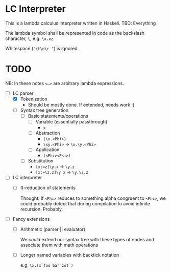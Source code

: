 # LC Interpreter

This is a lambda calculus interpreter written in Haskell.
TBD: Everything

The lambda symbol shall be represented in code as the backslash character, `\`,
e.g. `\x.xz`.

Whitespace (`"\t\n\r "`) is ignored.

# TODO

NB: In these notes `<…>` are arbitrary lambda expressions.

- [ ] LC parser
	- [x] Tokenization
		- Should be mostly done. If extended, needs work :)
	- [ ] Syntax tree generation
		- [ ] Basic statements/operations
			- [ ] Variable (essentially passthrough)
				- `x`
			- [ ] Abstraction
				- `(\x.<Phi>)`
				- `\xy.<Phi>` → `\x.\y.<Phi>`
			- [ ] Application
				- `(<Phi><Psi>)`
		- [ ] Substitution
			- `[x:=z]\y.x` → `\y.z`
			- `[x:=\z.z]\y.x` → `\y.\z.z`
- [ ] LC interpreter
	- [ ] ß-reduction of statements

		Thought: If `<Phi>` reduces to something alpha congruent to
		`<Phi>`, we could probably detect that during compilation to
		avoid infinite recursion. Probably.

- [ ] Fancy extensions
	- [ ] Arithmetic (parser || evaluator)

		We *could* extend our syntax tree with these types of nodes and
		associate them with math operations

	- [ ] Longer named variables with backtick notation

		e.g. ``\x.(x`foo bar zot`)``

